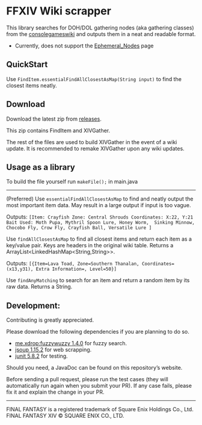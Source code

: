 # FFXIV Wiki scrapper
This library searches for DOH/DOL gathering nodes (aka gathering classes) from 
the [consolegameswiki](https://ffxiv.consolegameswiki.com/wiki/Unspoiled_Nodes) 
and outputs them in a neat and readable format.

- Currently, does not support the 
[Ephemeral_Nodes](https://ffxiv.consolegameswiki.com/wiki/Ephemeral_Nodes) page

## QuickStart
Use `FindItem.essentialFindAllClosestAsMap(String input)` to find the closest items neatly.


## Download
Download the latest zip from [releases](https://github.com/Core310/FFXIV-Wiki-Fetcher/releases).

This zip contains FindItem and XIVGather. 

The rest of the files are used to build XIVGather in the event of a wiki update. 
It is recommended to remake XIVGather upon any wiki updates.

## Usage as a library

To build the file yourself run `makeFile();` in main.java

---
(Preferred) Use `essentialFindAllClosestAsMap` to find and neatly output the most 
important item data. May result in a large output if input is too vague.

Outputs: `[Item: Crayfish
Zone: Central Shrouds
Coordinates: X:22, Y:21
Bait Used: Moth Pupa, Mythril Spoon Lure, Honey Worm, 
Sinking Minnow, Chocobo Fly, Crow Fly, Crayfish Ball, Versatile Lure
]`

Use `findAllClosestAsMap` to find all closest items and return each item as a key/value pair. 
Keys are headers in the original wiki table. Returns a ArrayList<LinkedHashMap<String,String>>.

Outputs: `[{Item=Lava Toad, Zone=Southern Thanalan, Coordinates=(x13,y31), Extra Information=, Level=50}]`

Use `findAnyMatching` to search for an item and return a random item by its raw data.
Returns a String. 

## Development:
Contributing is greatly appreciated.

Please download the following dependencies if you are planning to do so.
- [me.xdrop:fuzzywuzzy 1.4.0](https://github.com/xdrop/fuzzywuzzy) for fuzzy search.
- [jsoup 1.15.2](https://jsoup.org/) for web scrapping.
- [junit 5.8.2](https://github.com/junit-team/junit5) for testing.

Should you need, a JavaDoc can be found on this repository’s website.

Before sending a pull request, please run the test cases (they will automatically run again when you 
submit your PR). If any case fails, please fix it and explain the change in your PR.

---
FINAL FANTASY is a registered trademark of Square Enix Holdings Co., Ltd.<br />
FINAL FANTASY XIV © SQUARE ENIX CO., LTD.
